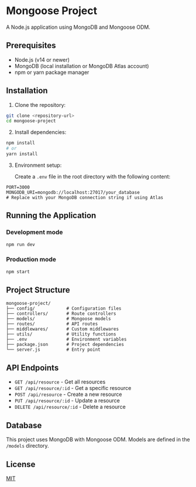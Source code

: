 # Mongoose Project

A Node.js application using MongoDB and Mongoose ODM.

## Prerequisites

- Node.js (v14 or newer)
- MongoDB (local installation or MongoDB Atlas account)
- npm or yarn package manager

## Installation

1. Clone the repository:
```bash
git clone <repository-url>
cd mongoose-project
```

2. Install dependencies:
```bash
npm install
# or
yarn install
```

3. Environment setup:
   
   Create a `.env` file in the root directory with the following content:
```
PORT=3000
MONGODB_URI=mongodb://localhost:27017/your_database
# Replace with your MongoDB connection string if using Atlas
```

## Running the Application

### Development mode
```bash
npm run dev
```

### Production mode
```bash
npm start
```

## Project Structure

```
mongoose-project/
├── config/            # Configuration files
├── controllers/       # Route controllers
├── models/            # Mongoose models
├── routes/            # API routes
├── middlewares/       # Custom middlewares
├── utils/             # Utility functions
├── .env               # Environment variables
├── package.json       # Project dependencies
└── server.js          # Entry point
```

## API Endpoints

- `GET /api/resource` - Get all resources
- `GET /api/resource/:id` - Get a specific resource
- `POST /api/resource` - Create a new resource
- `PUT /api/resource/:id` - Update a resource
- `DELETE /api/resource/:id` - Delete a resource

## Database

This project uses MongoDB with Mongoose ODM. Models are defined in the `/models` directory.

## License

[MIT](LICENSE)